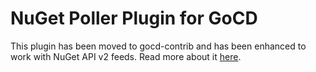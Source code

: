 NuGet Poller Plugin for GoCD
============================

This plugin has been moved to gocd-contrib and has been enhanced to work with NuGet API v2 feeds. Read more about it
[here](https://github.com/gocd-contrib/go-nuget-poller-plugin-2.0).
